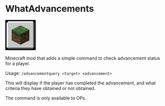 # WhatAdvancements

![icon](src/main/resources/assets/whatadvancements/icon.png)

Minecraft mod that adds a simple command to check advancement status for a player.

Usage:
`/advancementquery <target> <advancement>`

This will display if the player has completed the advancement, and what criteria they have obtained or not obtained.

The command is only available to OPs.